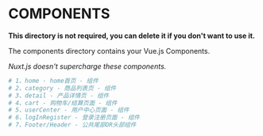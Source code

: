 # COMPONENTS

**This directory is not required, you can delete it if you don't want to use it.**

The components directory contains your Vue.js Components.

_Nuxt.js doesn't supercharge these components._

``` bash
# 1、home - home首页 - 组件
# 2、category - 商品列表页 - 组件
# 3、detail - 产品详情页 - 组件
# 4、cart - 购物车/结算页面 - 组件
# 5、userCenter - 用户中心页面 - 组件
# 6、logInRegister - 登录注册页面 - 组件
# 7、Footer/Header - 公共尾部OR头部组件
```
